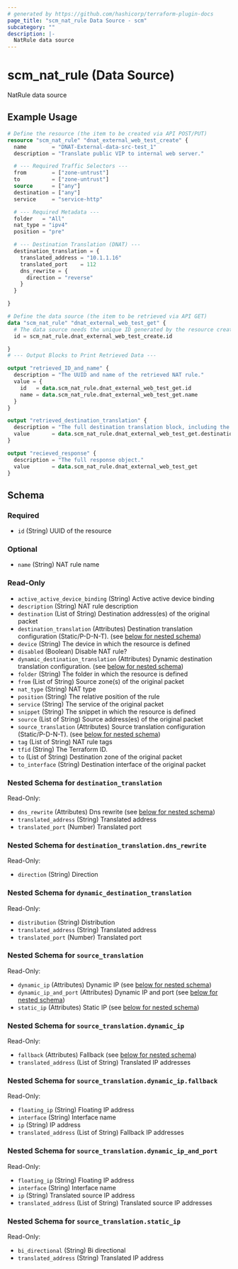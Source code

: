 ```yaml
---
# generated by https://github.com/hashicorp/terraform-plugin-docs
page_title: "scm_nat_rule Data Source - scm"
subcategory: ""
description: |-
  NatRule data source
---
```


# scm_nat_rule (Data Source)

NatRule data source

## Example Usage

```terraform
# Define the resource (the item to be created via API POST/PUT)
resource "scm_nat_rule" "dnat_external_web_test_create" {
  name        = "DNAT-External-data-src-test_1"
  description = "Translate public VIP to internal web server."

  # --- Required Traffic Selectors ---
  from        = ["zone-untrust"]
  to          = ["zone-untrust"]
  source      = ["any"]
  destination = ["any"]
  service     = "service-http"

  # --- Required Metadata ---
  folder   = "All"
  nat_type = "ipv4"
  position = "pre"

  # --- Destination Translation (DNAT) ---
  destination_translation = {
    translated_address = "10.1.1.16"
    translated_port    = 112
    dns_rewrite = {
      direction = "reverse"
    }
  }

}

# Define the data source (the item to be retrieved via API GET)
data "scm_nat_rule" "dnat_external_web_test_get" {
  # The data source needs the unique ID generated by the resource creation
  id = scm_nat_rule.dnat_external_web_test_create.id

}
# --- Output Blocks to Print Retrieved Data ---

output "retrieved_ID_and_name" {
  description = "The UUID and name of the retrieved NAT rule."
  value = {
    id   = data.scm_nat_rule.dnat_external_web_test_get.id
    name = data.scm_nat_rule.dnat_external_web_test_get.name
  }
}

output "retrieved_destination_translation" {
  description = "The full destination translation block, including the translated address."
  value       = data.scm_nat_rule.dnat_external_web_test_get.destination_translation
}

output "recieved_response" {
  description = "The full response object."
  value       = data.scm_nat_rule.dnat_external_web_test_get
}
```

<!-- schema generated by tfplugindocs -->
## Schema

### Required

- `id` (String) UUID of the resource

### Optional

- `name` (String) NAT rule name

### Read-Only

- `active_active_device_binding` (String) Active active device binding
- `description` (String) NAT rule description
- `destination` (List of String) Destination address(es) of the original packet
- `destination_translation` (Attributes) Destination translation configuration (Static/P-D-N-T). (see [below for nested schema](#nestedatt--destination_translation))
- `device` (String) The device in which the resource is defined
- `disabled` (Boolean) Disable NAT rule?
- `dynamic_destination_translation` (Attributes) Dynamic destination translation configuration. (see [below for nested schema](#nestedatt--dynamic_destination_translation))
- `folder` (String) The folder in which the resource is defined
- `from` (List of String) Source zone(s) of the original packet
- `nat_type` (String) NAT type
- `position` (String) The relative position of the rule
- `service` (String) The service of the original packet
- `snippet` (String) The snippet in which the resource is defined
- `source` (List of String) Source address(es) of the original packet
- `source_translation` (Attributes) Source translation configuration (Static/P-D-N-T). (see [below for nested schema](#nestedatt--source_translation))
- `tag` (List of String) NAT rule tags
- `tfid` (String) The Terraform ID.
- `to` (List of String) Destination zone of the original packet
- `to_interface` (String) Destination interface of the original packet

<a id="nestedatt--destination_translation"></a>
### Nested Schema for `destination_translation`

Read-Only:

- `dns_rewrite` (Attributes) Dns rewrite (see [below for nested schema](#nestedatt--destination_translation--dns_rewrite))
- `translated_address` (String) Translated address
- `translated_port` (Number) Translated port

<a id="nestedatt--destination_translation--dns_rewrite"></a>
### Nested Schema for `destination_translation.dns_rewrite`

Read-Only:

- `direction` (String) Direction



<a id="nestedatt--dynamic_destination_translation"></a>
### Nested Schema for `dynamic_destination_translation`

Read-Only:

- `distribution` (String) Distribution
- `translated_address` (String) Translated address
- `translated_port` (Number) Translated port


<a id="nestedatt--source_translation"></a>
### Nested Schema for `source_translation`

Read-Only:

- `dynamic_ip` (Attributes) Dynamic IP (see [below for nested schema](#nestedatt--source_translation--dynamic_ip))
- `dynamic_ip_and_port` (Attributes) Dynamic IP and port (see [below for nested schema](#nestedatt--source_translation--dynamic_ip_and_port))
- `static_ip` (Attributes) Static IP (see [below for nested schema](#nestedatt--source_translation--static_ip))

<a id="nestedatt--source_translation--dynamic_ip"></a>
### Nested Schema for `source_translation.dynamic_ip`

Read-Only:

- `fallback` (Attributes) Fallback (see [below for nested schema](#nestedatt--source_translation--dynamic_ip--fallback))
- `translated_address` (List of String) Translated IP addresses

<a id="nestedatt--source_translation--dynamic_ip--fallback"></a>
### Nested Schema for `source_translation.dynamic_ip.fallback`

Read-Only:

- `floating_ip` (String) Floating IP address
- `interface` (String) Interface name
- `ip` (String) IP address
- `translated_address` (List of String) Fallback IP addresses



<a id="nestedatt--source_translation--dynamic_ip_and_port"></a>
### Nested Schema for `source_translation.dynamic_ip_and_port`

Read-Only:

- `floating_ip` (String) Floating IP address
- `interface` (String) Interface name
- `ip` (String) Translated source IP address
- `translated_address` (List of String) Translated source IP addresses


<a id="nestedatt--source_translation--static_ip"></a>
### Nested Schema for `source_translation.static_ip`

Read-Only:

- `bi_directional` (String) Bi directional
- `translated_address` (String) Translated IP address
